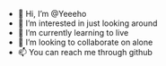 - 👋 Hi, I’m @Yeeeho
- 👀 I’m interested in just looking around
- 🌱 I’m currently learning to live
- 💞️ I’m looking to collaborate on alone
- 📫 You can reach me through github

<!---
Yeeeho/Yeeeho is a ✨ special ✨ repository because its `README.md` (this file) appears on your GitHub profile.
You can click the Preview link to take a look at your changes.
--->
